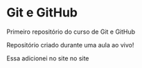# Git e GitHub
 Primeiro repositório do curso de Git e GitHub

Repositório criado durante uma aula ao vivo!

Essa adicionei no site no site
